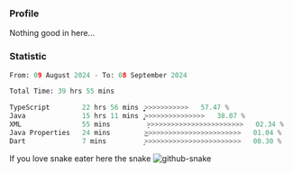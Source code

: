 ### Profile 

Nothing good in here...

### Statistic
<!--START_SECTION:waka-->

```python
From: 09 August 2024 - To: 08 September 2024

Total Time: 39 hrs 55 mins

TypeScript        22 hrs 56 mins  ͎͎͎͎͎͎͎͎͎͎͎͎͎͎>>>>>>>>>>>   57.47 %
Java              15 hrs 11 mins  ͎͎͎͎͎͎͎͎͎̦>>>>>>>>>>>>>>>   38.07 %
XML               55 mins         ̦>>>>>>>>>>>>>>>>>>>>>>>>   02.34 %
Java Properties   24 mins         ͜>>>>>>>>>>>>>>>>>>>>>>>>   01.04 %
Dart              7 mins          ͙>>>>>>>>>>>>>>>>>>>>>>>>   00.30 %
```

<!--END_SECTION:waka-->

If you love snake eater here the snake 
<picture>
  <source media="(prefers-color-scheme: dark)" srcset="https://github.com/pradana4648/pradana4648/blob/c0566a83ca6ea5f2e46bab00e717c4c82b4b5c4c/github-contribution-grid-snake-dark.svg" />
  <source media="(prefers-color-scheme: light)" srcset="https://github.com/pradana4648/pradana4648/blob/c0566a83ca6ea5f2e46bab00e717c4c82b4b5c4c/github-contribution-grid-snake.svg" />
  <img alt="github-snake" src="https://github.com/pradana4648/pradana4648/blob/c0566a83ca6ea5f2e46bab00e717c4c82b4b5c4c/github-contribution-grid-snake.svg" />
</picture>
